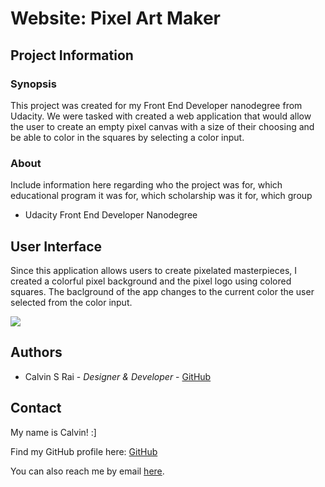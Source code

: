 # Website: Pixel Art Maker

## Project Information

### Synopsis

This project was created for my Front End Developer nanodegree from Udacity. We were tasked with created a web application that would allow the user to create an empty pixel canvas with a size of their choosing and be able to color in the squares by selecting a color input.

###   About

Include information here regarding who the project was for, which educational program it was for, which scholarship was it for, which group

- Udacity Front End Developer Nanodegree

## User Interface

Since this application allows users to create pixelated masterpieces, I created a colorful pixel background and the pixel logo using colored squares. The baclground of the app changes to the current color the user selected from the color input.

![](http://placekitten.com/300/200)

## Authors

- Calvin S Rai - *Designer & Developer* - [GitHub](https://github.com/raicalvin)

## Contact

My name is Calvin! :]

Find my GitHub profile here: [GitHub](https://github.com/raicalvin)

You can also reach me by email [here](mailto:raicalvin@gmail.com).

